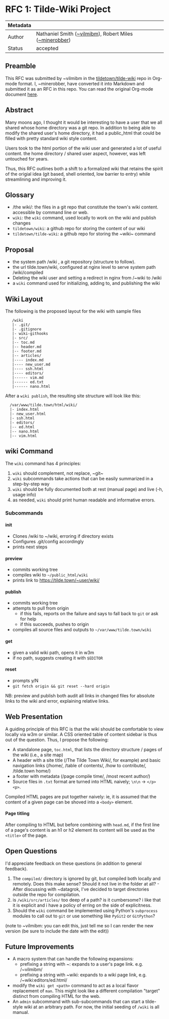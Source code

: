# RFC 1: Tilde-Wiki Project

| Metadata       |                  |
|-|-|
| Author         | Nathaniel Smith ([~vilmibm](https://tilde.town/~vilmibm)), Robert Miles ([~minerobber](http://tilde.town/~minerobber))         |
| Status         | accepted         |

## Preamble

This RFC was submitted by ~vilmibm in the [tildetown/tilde-wiki](https://github.com/tildetown/wiki) repo in Org-mode format. I, ~minerobber, have converted it into Markdown and submitted it as an RFC in this repo. You can read the original Org-mode document [here](https://github.com/tildetown/wiki/blob/master/rfc.org).

## Abstract

   Many moons ago, I thought it would be interesting to have a user that we all
   shared whose home directory was a git repo. In addition to being able to modify the shared
   user's home directory, it had a public_html that could be filled with pretty standard wiki style content.
   
   Users took to the html portion of the wiki user and generated a lot of useful
   content. the home directory / shared user aspect, however, was left untouched
   for years.

   Thus, this RFC outlines both a shift to a formalized wiki that retains the
   spirit of the origial idea (git based, shell oriented, low barrier to entry)
   while streamlining and improving it.

## Glossary

   - /the wiki/: the files in a git repo that constitute the town's wiki content. accessible by command line or web.
   - `wiki`: the `wiki` command, used locally to work on the wiki and publish changes
   - `tildetown/wiki`: a github repo for storing the content of our wiki
   - `tildetown/tilde-wiki`: a github repo for storing the ~wiki~ command

## Proposal

   - the system path /wiki , a git repository (structure to follow).
   - the url tilde.town/wiki, configured at nginx level to serve system path /wiki/compiled
   - Deleting the wiki user and setting a redirect in nginx from /~wiki to /wiki
   - a `wiki` command used for initializing, adding to, and publishing the wiki

## Wiki Layout

   The following is the proposed layout for the wiki with sample files

```
   /wiki
   |- .git/
   |- .gitignore
   |- wiki-githooks
   |- src/
   |-- toc.md
   |-- header.md
   |-- footer.md
   |-- articles/
   |---- index.md
   |---- new_user.md
   |---- ssh.html
   |---- editors/
   |------ vim.md
   |------ ed.txt
   |------ nano.html
```

After a `wiki publish`, the resulting site structure will look like this:

```
  /var/www/tilde.town/html/wiki/
  |- index.html
  |- new_user.html
  |- ssh.html
  |- editors/
  |-- ed.html
  |-- nano.html
  |-- vim.html
```

## wiki Command

   The `wiki` command has 4 principles:

   1. `wiki` should complement, not replace, ~git~
   2. `wiki` subcommands take actions that can be easily summarized in a step-by-step way
   3. `wiki` should be fully documented both at rest (manual page) and live (-h, usage info)
   4. as needed, `wiki` should print human readable and informative errors.

### Subcommands

#### init
   - Clones /wiki to ~/wiki, erroring if directory exists
   - Configures .git/config accordingly
   - prints next steps
#### preview
   - commits working tree
   - compiles wiki to `~/public_html/wiki`
   - prints link to https://tilde.town/~user/wiki/
#### publish
   - commits working tree
   - attempts to pull from origin
     - if this fails, reports on the failure and says to fall back to `git` or ask for help
     - if this succeeds, pushes to origin
   - compiles all source files and outputs to `~/var/www/tilde.town/wiki`
#### get <path>
   - given a valid wiki path, opens it in w3m
   - if no path, suggests creating it with `$EDITOR`
#### reset
   - prompts y/N
   - `git fetch origin && git reset --hard origin`

  NB: preview and publish both audit all links in changed files for absolute
  links to the wiki and error, explaining relative links.

## Web Presentation

   A guiding principle of this RFC is that the wiki should be comfortable to
   view locally via w3m or similar. A CSS oriented table of content sidebar is
   thus out of the question. Thus, I propose the following:

   - A standalone page, `toc.html`, that lists the directory structure / pages of the wiki (i.e., a site map)
   - A header with a site title (/The Tilde Town Wiki/, for example) and basic navigation 
     links (/home/, /table of contents/, /how to contribute/, /tilde.town home/)
   - a footer with metadata (/page compile time/, /most recent author/)
   - Source files in `.txt` format are turned into HTML naively; `\n\n` -> `</p><p>`.

   Compiled HTML pages are put together naively: ie, it is assumed that the
   content of a given page can be shoved into a `<body>` element.

#### Page titling

   After compiling to HTML but before combining with `head.md`, if the first
   line of a page's content is an h1 or h2 element its content will be used as
   the `<title>` of the page.

## Open Questions

   I'd appreciate feedback on these questions (in addition to general feedback).

  1. The `compiled/` directory is ignored by git, but compiled both locally and remotely. 
     Does this make sense? Should it not live in the folder at all?
    - After discussing with \~datagrok, I've decided to target directories outside the repo for compilation.
  3. is `/wiki/src/articles/` too deep of a path? is it cumbersome? i like that it is 
     explicit and i have a policy of erring on the side of explicitness.
  4. Should the `wiki` command be implemented using Python's `subprocess` modules to call
      out to `git` or use something like `PyGit2` or `GitPython`?

(note to ~vilmibm: you can edit this, just tell me so I can render the new version (be sure to include the date with the edit))

## Future Improvements

   - A macro system that can handle the following expansions:
     - prefixing a string with ~: expands to a user's page link. e.g. /~vilmibm/
     - prefixing a string with ~wiki: expands to a wiki page link, e.g. /~wiki:editors/ed.html/
   - modify the `wiki get <path>` command to act as a local flavor replacement
     of `man`. This might look like a different compilation "target" distinct
     from compiling HTML for the web.
   - An `admin` subcommand with sub-subcommands that can start a tilde-style wiki
     at an arbitrary path. For now, the initial seeding of `/wiki` is all manual.
